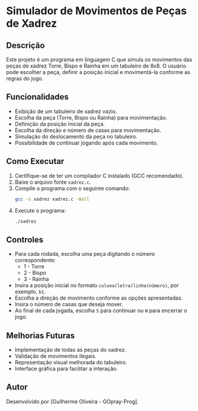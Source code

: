 # Simulador de Movimentos de Peças de Xadrez

## Descrição
Este projeto é um programa em linguagem C que simula os movimentos das peças de xadrez Torre, Bispo e Rainha em um tabuleiro de 8x8. O usuário pode escolher a peça, definir a posição inicial e movimentá-la conforme as regras do jogo.

## Funcionalidades
- Exibição de um tabuleiro de xadrez vazio.
- Escolha da peça (Torre, Bispo ou Rainha) para movimentação.
- Definição da posição inicial da peça.
- Escolha da direção e número de casas para movimentação.
- Simulação do deslocamento da peça no tabuleiro.
- Possibilidade de continuar jogando após cada movimento.

## Como Executar
1. Certifique-se de ter um compilador C instalado (GCC recomendado).
2. Baixe o arquivo fonte `xadrez.c`.
3. Compile o programa com o seguinte comando:
   ```sh
   gcc -o xadrez xadrez.c -Wall
   ```
4. Execute o programa:
   ```sh
   ./xadrez
   ```

## Controles
- Para cada rodada, escolha uma peça digitando o número correspondente:
  - 1 - Torre
  - 2 - Bispo
  - 3 - Rainha
- Insira a posição inicial no formato `coluna(letra)linha(número)`, por exemplo, `b1`.
- Escolha a direção de movimento conforme as opções apresentadas.
- Insira o número de casas que deseja mover.
- Ao final de cada jogada, escolha `S` para continuar ou `N` para encerrar o jogo.

## Melhorias Futuras
- Implementação de todas as peças do xadrez.
- Validação de movimentos ilegais.
- Representação visual melhorada do tabuleiro.
- Interface gráfica para facilitar a interação.

## Autor
Desenvolvido por [Guilherme Oliveira - GOpray-Prog].

